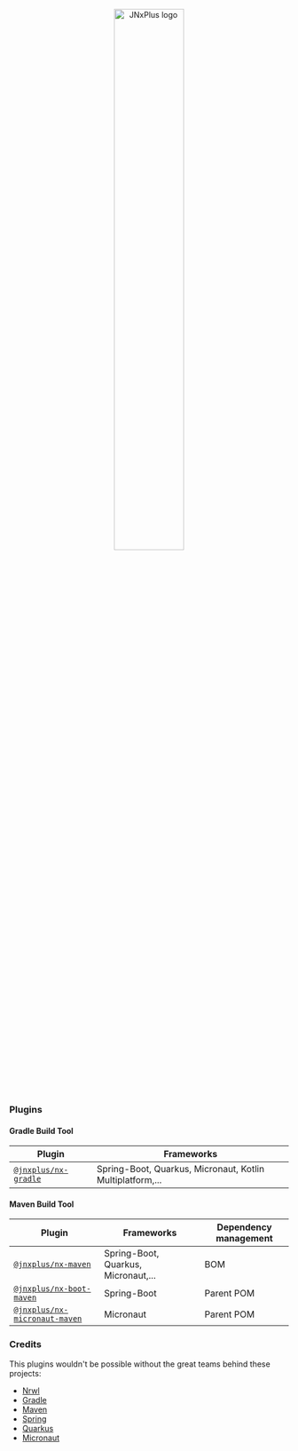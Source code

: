 <p align="center">
    <img alt="JNxPlus logo" src="https://raw.githubusercontent.com/khalilou88/jnxplus/main/images/jnxplus-logo.png" width="50%">
</p>

### Plugins

#### Gradle Build Tool

| Plugin                                     | Frameworks                                                |
| ------------------------------------------ | --------------------------------------------------------- |
| [`@jnxplus/nx-gradle`](packages/nx-gradle) | Spring-Boot, Quarkus, Micronaut, Kotlin Multiplatform,... |

#### Maven Build Tool

| Plugin                                                       | Frameworks                          | Dependency management |
| ------------------------------------------------------------ | ----------------------------------- | --------------------- |
| [`@jnxplus/nx-maven`](packages/nx-maven)                     | Spring-Boot, Quarkus, Micronaut,... | BOM                   |
| [`@jnxplus/nx-boot-maven`](packages/nx-boot-maven)           | Spring-Boot                         | Parent POM            |
| [`@jnxplus/nx-micronaut-maven`](packages/nx-micronaut-maven) | Micronaut                           | Parent POM            |

### Credits

This plugins wouldn't be possible without the great teams behind these projects:

- [Nrwl](https://github.com/nrwl)
- [Gradle](https://github.com/gradle)
- [Maven](https://github.com/apache/maven)
- [Spring](https://github.com/spring-projects)
- [Quarkus](https://github.com/quarkusio/quarkus)
- [Micronaut](https://github.com/micronaut-projects)
